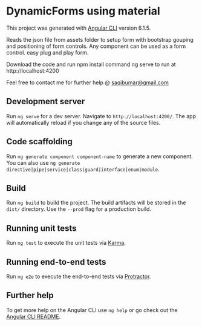 # DynamicForms using material

This project was generated with [Angular CLI](https://github.com/angular/angular-cli) version 6.1.5.

Reads the json file from assets folder to setup form with bootstrap gouping and positioning of form controls.
Any component can be used as a form control. easy plug and play form.

Download the code and run npm install command 
ng serve to run at http://localhost:4200

Feel free to contact me for further help @ saqibumar@gmail.com

## Development server

Run `ng serve` for a dev server. Navigate to `http://localhost:4200/`. The app will automatically reload if you change any of the source files.

## Code scaffolding

Run `ng generate component component-name` to generate a new component. You can also use `ng generate directive|pipe|service|class|guard|interface|enum|module`.

## Build

Run `ng build` to build the project. The build artifacts will be stored in the `dist/` directory. Use the `--prod` flag for a production build.

## Running unit tests

Run `ng test` to execute the unit tests via [Karma](https://karma-runner.github.io).

## Running end-to-end tests

Run `ng e2e` to execute the end-to-end tests via [Protractor](http://www.protractortest.org/).

## Further help

To get more help on the Angular CLI use `ng help` or go check out the [Angular CLI README](https://github.com/angular/angular-cli/blob/master/README.md).
